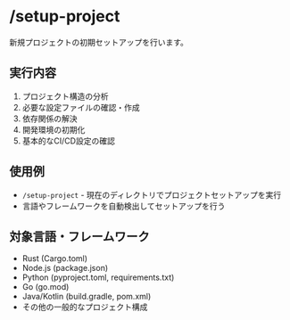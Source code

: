 # /setup-project

新規プロジェクトの初期セットアップを行います。

## 実行内容
1. プロジェクト構造の分析
2. 必要な設定ファイルの確認・作成
3. 依存関係の解決
4. 開発環境の初期化
5. 基本的なCI/CD設定の確認

## 使用例
- `/setup-project` - 現在のディレクトリでプロジェクトセットアップを実行
- 言語やフレームワークを自動検出してセットアップを行う

## 対象言語・フレームワーク
- Rust (Cargo.toml)
- Node.js (package.json)
- Python (pyproject.toml, requirements.txt)
- Go (go.mod)
- Java/Kotlin (build.gradle, pom.xml)
- その他の一般的なプロジェクト構成